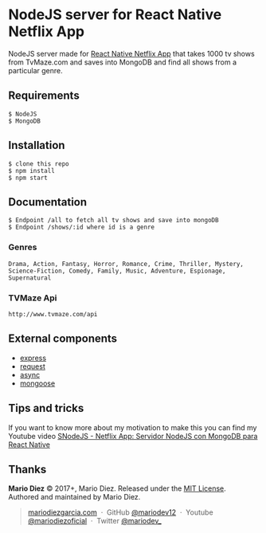 # NodeJS server for React Native Netflix App

NodeJS server made for [React Native Netflix App](https://github.com/mariodev12/react-native-netflix) that takes 1000 tv shows from TvMaze.com and saves into MongoDB and find all shows from a particular genre.  

Requirements 
------------

    $ NodeJS
    $ MongoDB

Installation
------------

    $ clone this repo
    $ npm install
    $ npm start
    
Documentation
------------

    $ Endpoint /all to fetch all tv shows and save into mongoDB
    $ Endpoint /shows/:id where id is a genre  
    
  ### Genres
  
    Drama, Action, Fantasy, Horror, Romance, Crime, Thriller, Mystery, 
    Science-Fiction, Comedy, Family, Music, Adventure, Espionage, Supernatural
 
  ### TVMaze Api
  
    http://www.tvmaze.com/api

External components
------------

* [express](https://github.com/expressjs/express)
* [request](https://github.com/request/request)
* [async](https://github.com/caolan/async)
* [mongoose](https://github.com/Automattic/mongoose)

Tips and tricks
---------------

If you want to know more about my motivation to make this you can find my Youtube video [SNodeJS - Netflix App: Servidor NodeJS con MongoDB para React Native](https://www.youtube.com/watch?v=dVIuxEDhAyw)

Thanks
------

**Mario Diez** © 2017+, Mario Diez. Released under the [MIT License].<br>
Authored and maintained by Mario Diez.

> [mariodiezgarcia.com](http://www.mariodiezgarcia.com) &nbsp;&middot;&nbsp;
> GitHub [@mariodev12](https://github.com/mariodev12) &nbsp;&middot;&nbsp;
> Youtube [@mariodiezoficial](https://www.youtube.com/channel/UCisGMoxaVxJMcbio2FBHORg) &nbsp;&middot;&nbsp;
> Twitter [@mariodev_](https://twitter.com/mariodev_)

[MIT License]: http://mit-license.org/
